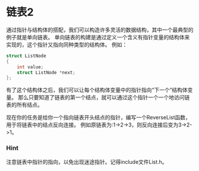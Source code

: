 # 链表2

通过指针与结构体的搭配，我们可以构造许多灵活的数据结构，其中一个最典型的例子就是单向链表。
单向链表的构建是通过定义一个含义有指针变量的结构体来实现的，这个指针又指向同种类型的结构体。
例如：
```C
struct ListNode
{
    int value;
    struct ListNode *next;
};
```
有了这个结构体之后，我们可以让每个结构体变量中的指针指向“下一个”结构体变量。
那么只要知道了链表的第一个结点，就可以通过这个指针一个一个地访问链表的所有结点。

现在你的任务是给你一个指向链表开头结点的指针，编写一个ReverseList函数，用于将链表中的结点反向连接。
例如原链表为:1->2->3，则反向连接后变为3->2->1。


### **Hint**
注意链表中指针的指向，以免出现迷途指针。记得include文件List.h。
